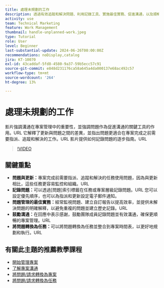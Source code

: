 ```yaml
---
title: 處理未規劃的工作
description: 透過有效追蹤和解決問題、利用記錄工具、實施最佳實務、促進溝通，以及順暢地將問題轉換為任務以簡化執行，來改善Workfront中的專案管理。
activity: use
team: Technical Marketing
feature: Work Management
thumbnail: handle-unplanned-work.jpeg
type: Tutorial
role: User
level: Beginner
last-substantial-update: 2024-06-26T00:00:00Z
recommendations: noDisplay,catalog
jira: KT-10070
exl-id: 43caddaf-5fd8-4580-9a37-59b5ecc57c91
source-git-commit: e848d231176ca58a645a4da000137e68ac492c57
workflow-type: tm+mt
source-wordcount: '264'
ht-degree: 13%

---
```


# 處理未規劃的工作

影片強調溝通在專案管理中的重要性，並強調問題作為促進溝通的關鍵工具的作用。&#x200B;URL 它解釋了更新與問題之間的差異，並指出問題更適合在專案完成之前需要指派、追蹤和解決的工作。&#x200B;URL 影片提供如何記錄問題的逐步指南。&#x200B;URL


>[!VIDEO](https://video.tv.adobe.com/v/3446577/?quality=12&learn=on&enablevpops&captions=chi_hant)

## 關鍵重點

* **問題與更新：**&#x200B;專案完成前需要指派、追蹤和解決的任務使用問題，因為與更新相比，這些任務更容易監控和組織。&#x200B;URL
* **記錄問題：**&#x200B;可以透過[問題]索引標籤在任務或專案層級記錄問題。&#x200B;URL 您可以設定優先順序，也可以為指派和更新設定電子郵件通知。
* **問題管理的最佳實務：**&#x200B;經常監視問題、建立自訂報告以提高效率，並提供未解決問題的明確解釋，以避免重複的問題並建立歷史記錄。&#x200B;URL
* **鼓勵溝通：**&#x200B;在回應中表示感謝，鼓勵團隊成員記錄問題並有效溝通，確保更順暢的專案管理。&#x200B;URL
* **將問題轉換為任務：**&#x200B;可以將問題轉換為任務並整合到專案時間表，以更好地規劃和執行。&#x200B;URL


## 有關此主題的推薦教學課程

* [開始管理專案](/help/manage-work/projects/getting-started-manage-a-project.md)
* [了解專案溝通](/help/manage-work/projects/understand-project-communication.md)
* [將問題/請求轉換為專案](/help/manage-work/issues-requests/create-a-project-from-a-request.md)
* [將問題/請求轉換為任務](/help/manage-work/issues-requests/convert-issues-to-other-work-items.md)
